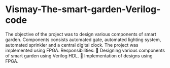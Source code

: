 # Vismay-The-smart-garden-Verilog-code

The objective of the project was to design various components of smart garden. Components consists automated gate, automated lighting system, automated sprinkler and a central digital clock. The project was implemented using FPGA.
Responsibilities:
 Designing various components of smart garden using Verilog HDL.
 Implementation of designs using FPGA.
